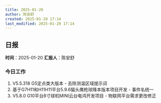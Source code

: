 ```yaml
---
title: 2025-01-20
author: 陈安舒
created: 2025-01-20 17:14
last_modified: 2025-01-20 17:14
---
```

## 日报
**时间**：2025-01-20 **汇报人**：陈安舒
### 今日工作
1. V5.5.318 G5定点类大版本 - 去除测温区域提示词
2. 基于G7H11和H11H11平台5.9.6猫头鹰枪球降本版本项目开发 - 事件名统一
3. V5.8.0 G10平台8寸球机MINI云台电鸿开发项目 - 物联网平台需求更改修正
